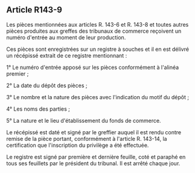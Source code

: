 Article R143-9
----
Les pièces mentionnées aux articles R. 143-6 et R. 143-8 et toutes autres pièces
produites aux greffes des tribunaux de commerce reçoivent un numéro d'entrée au
moment de leur production.

Ces pièces sont enregistrées sur un registre à souches et il en est délivré un
récépissé extrait de ce registre mentionnant :

1° Le numéro d'entrée apposé sur les pièces conformément à l'alinéa premier ;

2° La date du dépôt des pièces ;

3° Le nombre et la nature des pièces avec l'indication du motif du dépôt ;

4° Les noms des parties ;

5° La nature et le lieu d'établissement du fonds de commerce.

Le récépissé est daté et signé par le greffier auquel il est rendu contre remise
de la pièce portant, conformément à l'article R. 143-14, la certification que
l'inscription du privilège a été effectuée.

Le registre est signé par première et dernière feuille, coté et paraphé en tous
ses feuillets par le président du tribunal. Il est arrêté chaque jour.
